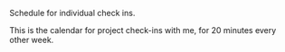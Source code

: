 Schedule for individual check ins.

This is the calendar for project check-ins with me, for 20 minutes every other week.



